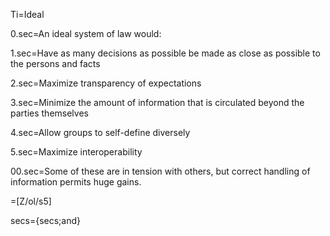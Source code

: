 Ti=Ideal

0.sec=An ideal system of law would:

1.sec=Have as many decisions as possible be made as close as possible to the persons and facts

2.sec=Maximize transparency of expectations

3.sec=Minimize the amount of information that is circulated beyond the parties themselves

4.sec=Allow groups to self-define diversely

5.sec=Maximize interoperability

00.sec=Some of these are in tension with others, but correct handling of information permits huge gains.

=[Z/ol/s5]

secs={secs;and}
